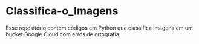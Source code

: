 # Classifica-o_Imagens
Esse repositório contém códigos em Python que classifica imagens em um bucket Google Cloud com erros de ortografia
